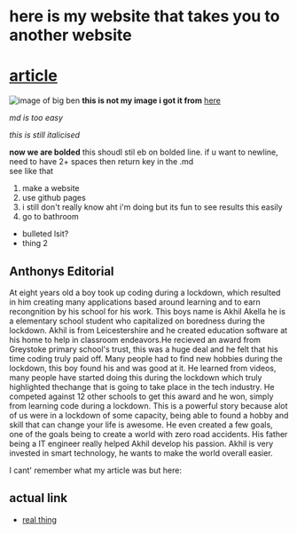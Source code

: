 # here is my website that takes you to another website
# [article](https://www.youtube.com/watch?v=dQw4w9WgXcQ)


  

![image of big ben](https://images.theconversation.com/files/182776/original/file-20170821-27160-1kwep4u.jpg?ixlib=rb-1.1.0&q=45&auto=format&w=1200&h=900.0&fit=crop)
**this is not my image i got it from** [here](https://images.theconversation.com/files/182776/original/file-20170821-27160-1kwep4u.jpg?ixlib=rb-1.1.0&q=45&auto=format&w=1200&h=900.0&fit=crop) 



*md is too easy*

_this is still italicised_     

**now we are bolded**
this shoudl stil eb on bolded line.
if u want to newline, need to have 2+ spaces then return key in the .md     
see like that

1. make a website
2. use github pages
3. i still don't really know aht i'm doing but its fun to see results this easily
4. go to bathroom


* bulleted lsit?
* thing 2   






## Anthonys Editorial


At eight years old a boy took up coding during a lockdown, which resulted in him creating many applications based around learning and to earn recongnition by his school for his work. This boys name is Akhil Akella he is a elementary school student who capitalized on boredness during the lockdown. Akhil is from Leicestershire and he created education software at his home to help in classroom endeavors.He recieved an award from Greystoke primary school's trust, this was a huge deal and he felt that his time coding truly paid off. Many people had to find new hobbies during the lockdown, this boy found his and was good at it. He learned from videos, many people have started doing this during the lockdown which truly highlighted thechange that is going to take place in the tech industry. He competed against 12 other schools to get this award and he won, simply from learning code during a lockdown. This is a powerful story because alot of us were in a lockdown of some capacity, being able to found a hobby and skill that can change your life is awesome. He even created a few goals, one of the goals being to create a world with zero road accidents. His father being a IT engineer really helped Akhil develop his passion. Akhil is very invested in smart technology, he wants to make the world overall easier.
















I cant' remember what my article was but here:  

## actual link
- [real thing](https://www.bbc.com/news/uk-england-leicestershire-58200706)

